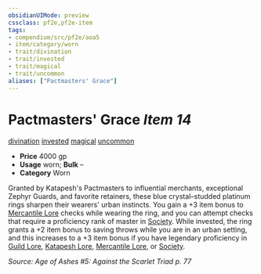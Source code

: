 ```yaml
---
obsidianUIMode: preview
cssclass: pf2e,pf2e-item
tags:
- compendium/src/pf2e/aoa5
- item/category/worn
- trait/divination
- trait/invested
- trait/magical
- trait/uncommon
aliases: ["Pactmasters' Grace"]
---
```

# Pactmasters' Grace *Item 14*  
[divination](/rules/traits/divination.md)  [invested](/rules/traits/invested.md)  [magical](/rules/traits/magical.md)  [uncommon](/rules/traits/uncommon.md)  

- **Price** 4000 gp
- **Usage** worn; **Bulk** –
- **Category** Worn

Granted by Katapesh's Pactmasters to influential merchants, exceptional Zephyr Guards, and favorite retainers, these blue crystal–studded platinum rings sharpen their wearers' urban instincts. You gain a +3 item bonus to [Mercantile Lore](/compendium/skills.md#Lore) checks while wearing the ring, and you can attempt checks that require a proficiency rank of master in [Society](/compendium/skills.md#Society). While invested, the ring grants a +2 item bonus to saving throws while you are in an urban setting, and this increases to a +3 item bonus if you have legendary proficiency in [Guild Lore](/compendium/skills.md#Lore), [Katapesh Lore](/compendium/skills.md#Lore), [Mercantile Lore](/compendium/skills.md#Lore), or [Society](/compendium/skills.md#Society).

*Source: Age of Ashes #5: Against the Scarlet Triad p. 77*
